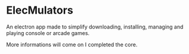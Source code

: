 # ElecMulators
An electron app made to simplify downloading, installing, managing and playing console or arcade games.

More informations will come on I completed the core.
